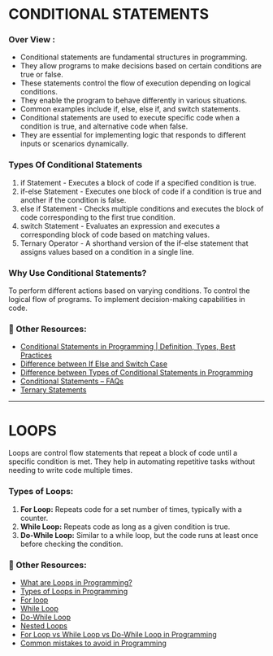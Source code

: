 # CONDITIONAL STATEMENTS 

### Over View : 
- Conditional statements are fundamental structures in programming.
- They allow programs to make decisions based on certain conditions are true or false.
- These statements control the flow of execution depending on logical conditions.
- They enable the program to behave differently in various situations.
- Common examples include if, else, else if, and switch statements.
- Conditional statements are used to execute specific code when a condition is true, and alternative code when false.
- They are essential for implementing logic that responds to different inputs or scenarios dynamically.

### Types Of Conditional Statements
1. if Statement - Executes a block of code if a specified condition is true.
2. if-else Statement - Executes one block of code if a condition is true and another if the condition is false.
3. else if Statement - Checks multiple conditions and executes the block of code corresponding to the first true condition.
4. switch Statement - Evaluates an expression and executes a corresponding block of code based on matching values.
5. Ternary Operator - A shorthand version of the if-else statement that assigns values based on a condition in a single line. 


### Why Use Conditional Statements?
To perform different actions based on varying conditions.
To control the logical flow of programs.
To implement decision-making capabilities in code.

### 🔗 Other Resources: 
- [Conditional Statements in Programming | Definition, Types, Best Practices](https://www.geeksforgeeks.org/conditional-statements-in-programming/)
- [Difference between If Else and Switch Case](https://www.geeksforgeeks.org/conditional-statements-in-programming/#difference-between-if-else-and-switch-case)
- [Difference between Types of Conditional Statements in Programming](https://www.geeksforgeeks.org/conditional-statements-in-programming/#difference-between-types-of-conditional-statements-in-programming)
- [Conditional Statements – FAQs](https://www.geeksforgeeks.org/conditional-statements-in-programming/#frequently-asked-questions-faqs-in-conditional-statements-in-programming)
- [Ternary Statements](https://www.geeksforgeeks.org/ternary-operator-in-programming/)



--- 


# LOOPS 

Loops are control flow statements that repeat a block of code until a specific condition is met. They help in automating repetitive tasks without needing to write code multiple times.

### Types of Loops:
1. **For Loop:** Repeats code for a set number of times, typically with a counter.
2. **While Loop:** Repeats code as long as a given condition is true.
3. **Do-While Loop:** Similar to a while loop, but the code runs at least once before checking the condition.


### 🔗 Other Resources: 
- [What are Loops in Programming?](https://www.geeksforgeeks.org/loops-programming/?#what-are-loops-in-programming)
- [Types of Loops in Programming](https://www.geeksforgeeks.org/loops-programming/?#types-of-loops-in-programming)
- [For loop](https://www.geeksforgeeks.org/loops-programming/#for-loop)
- [While Loop](https://www.geeksforgeeks.org/loops-programming/#while-loop)
- [Do-While Loop](https://www.geeksforgeeks.org/loops-programming/#dowhile-loop)
- [Nested Loops](https://www.geeksforgeeks.org/loops-programming/#nested-loops)
- [For Loop vs While Loop vs Do-While Loop in Programming](https://www.geeksforgeeks.org/loops-programming/#for-loop-vs-while-loop-vs-dowhile-loop-in-programming)
- [Common mistakes to avoid in Programming](https://www.geeksforgeeks.org/loops-programming/#common-mistakes-to-avoid-in-programming)
